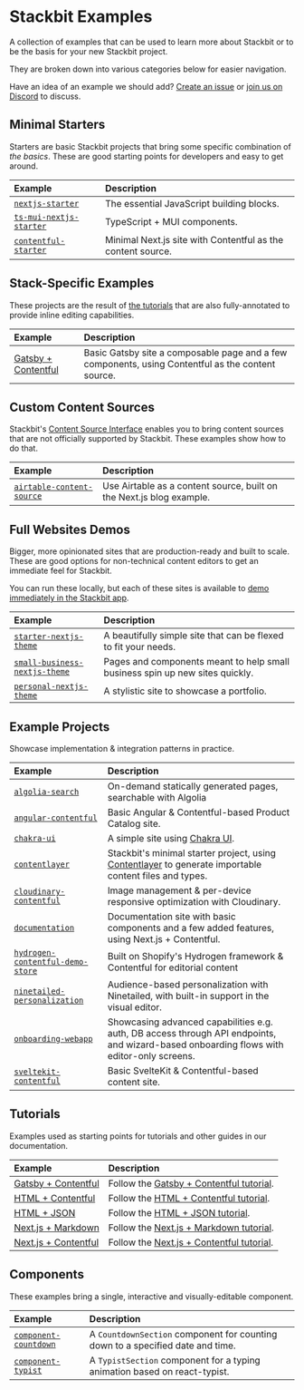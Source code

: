 # Stackbit Examples

A collection of examples that can be used to learn more about Stackbit or to be the basis for your new Stackbit project.

They are broken down into various categories below for easier navigation.

Have an idea of an example we should add? [Create an issue](https://github.com/stackbit-themes/stackbit-examples/issues/new) or [join us on Discord](https://discord.gg/HUNhjVkznH) to discuss.

## Minimal Starters

Starters are basic Stackbit projects that bring some specific combination of _the basics_. These are good starting points for developers and easy to get around.

| Example                                                                             | Description                                                 |
| :---------------------------------------------------------------------------------- | :---------------------------------------------------------- |
| [`nextjs-starter`](https://github.com/stackbit-themes/nextjs-starter)               | The essential JavaScript building blocks.                   |
| [`ts-mui-nextjs-starter`](https://github.com/stackbit-themes/ts-mui-nextjs-starter) | TypeScript + MUI components.                                |
| [`contentful-starter`](https://github.com/stackbit-themes/contentful-starter)       | Minimal Next.js site with Contentful as the content source. |

## Stack-Specific Examples

These projects are the result of [the tutorials](#tutorials) that are also fully-annotated to provide inline editing capabilities.

| Example                                                                                                 | Description                                                                                       |
| :------------------------------------------------------------------------------------------------------ | :------------------------------------------------------------------------------------------------ |
| [Gatsby + Contentful](https://github.com/stackbit-themes/stackbit-examples/tree/main/gatsby-contentful) | Basic Gatsby site a composable page and a few components, using Contentful as the content source. |

## Custom Content Sources

Stackbit's [Content Source Interface](https://docs.stackbit.com/features/content-source-interface) enables you to bring content sources that are not officially supported by Stackbit. These examples show how to do that.

| Example                                                                                 | Description                                                          |
| :-------------------------------------------------------------------------------------- | :------------------------------------------------------------------- |
| [`airtable-content-source`](https://github.com/stackbit-themes/airtable-content-source) | Use Airtable as a content source, built on the Next.js blog example. |

## Full Websites Demos

Bigger, more opinionated sites that are production-ready and built to scale. These are good options for non-technical content editors to get an immediate feel for Stackbit.

You can run these locally, but each of these sites is available to [demo immediately in the Stackbit app](https://jamstack.new/).

| Example                                                                                         | Description                                                                  |
| :---------------------------------------------------------------------------------------------- | :--------------------------------------------------------------------------- |
| [`starter-nextjs-theme`](https://github.com/stackbit-themes/starter-nextjs-theme)               | A beautifully simple site that can be flexed to fit your needs.              |
| [`small-business-nextjs-theme`](https://github.com/stackbit-themes/small-business-nextjs-theme) | Pages and components meant to help small business spin up new sites quickly. |
| [`personal-nextjs-theme`](https://github.com/stackbit-themes/personal-nextjs-theme)             | A stylistic site to showcase a portfolio.                                    |

## Example Projects

Showcase implementation & integration patterns in practice.

| Example                                                                                                                           | Description                                                                                                                              |
| :-------------------------------------------------------------------------------------------------------------------------------- | :--------------------------------------------------------------------------------------------------------------------------------------- |
| [`algolia-search`](https://github.com/stackbit-themes/stackbit-examples/tree/main/algolia-search)                                 | On-demand statically generated pages, searchable with Algolia                                                                            |
| [`angular-contentful`](https://github.com/stackbit-themes/stackbit-examples/tree/main/angular-contentful)                         | Basic Angular & Contentful-based Product Catalog site.                                                                                   |
| [`chakra-ui`](https://github.com/stackbit-themes/stackbit-examples/tree/main/chakra-ui)                                           | A simple site using [Chakra UI](https://chakra-ui.com/).                                                                                 |
| [`contentlayer`](https://github.com/stackbit-themes/stackbit-examples/tree/main/contentlayer)                                     | Stackbit's minimal starter project, using [Contentlayer](https://www.contentlayer.dev/) to generate importable content files and types.  |
| [`cloudinary-contentful`](https://github.com/stackbit-themes/stackbit-examples/tree/main/cloudinary-contentful)                   | Image management & per-device responsive optimization with Cloudinary.                                                                   |
| [`documentation`](https://github.com/stackbit-themes/stackbit-examples/tree/main/documentation)                                   | Documentation site with basic components and a few added features, using Next.js + Contentful.                                           |
| [`hydrogen-contentful-demo-store`](https://github.com/stackbit-themes/stackbit-examples/tree/main/hydrogen-contentful-demo-store) | Built on Shopify's Hydrogen framework & Contentful for editorial content                                                                 |
| [`ninetailed-personalization`](https://github.com/stackbit-themes/stackbit-examples/tree/main/ninetailed-personalization)         | Audience-based personalization with Ninetailed, with built-in support in the visual editor.                                              |
| [`onboarding-webapp`](https://github.com/stackbit-themes/stackbit-examples/tree/main/onboarding-webapp)                           | Showcasing advanced capabilities e.g. auth, DB access through API endpoints, and wizard-based onboarding flows with editor-only screens. |
| [`sveltekit-contentful`](https://github.com/stackbit-themes/stackbit-examples/tree/main/sveltekit-contentful)                     | Basic SvelteKit & Contentful-based content site.                                                                                         |

## Tutorials

Examples used as starting points for tutorials and other guides in our documentation.

| Example                                                                                                           | Description                                                                                              |
| :---------------------------------------------------------------------------------------------------------------- | :------------------------------------------------------------------------------------------------------- |
| [Gatsby + Contentful](https://github.com/stackbit-themes/stackbit-examples/tree/main/tutorial-gatsby-contentful)  | Follow the [Gatsby + Contentful tutorial](https://docs.stackbit.com/getting-started/gatsby-contentful).  |
| [HTML + Contentful](https://github.com/stackbit-themes/stackbit-examples/tree/main/tutorial-html-contentful)      | Follow the [HTML + Contentful tutorial](https://docs.stackbit.com/getting-started/html-contentful).      |
| [HTML + JSON](https://github.com/stackbit-themes/stackbit-examples/tree/main/tutorial-html-contentful)            | Follow the [HTML + JSON tutorial](https://docs.stackbit.com/getting-started/html-json).                  |
| [Next.js + Markdown](https://github.com/stackbit-themes/stackbit-examples/tree/main/tutorial-nextjs-files)        | Follow the [Next.js + Markdown tutorial](https://docs.stackbit.com/getting-started/nextjs-markdown).     |
| [Next.js + Contentful](https://github.com/stackbit-themes/stackbit-examples/tree/main/tutorial-nextjs-contentful) | Follow the [Next.js + Contentful tutorial](https://docs.stackbit.com/getting-started/nextjs-contentful). |

## Components

These examples bring a single, interactive and visually-editable component.

| Example                                                                                                     | Description                                                                    |
| :---------------------------------------------------------------------------------------------------------- | :----------------------------------------------------------------------------- |
| [`component-countdown`](https://github.com/stackbit-themes/stackbit-examples/tree/main/component-countdown) | A `CountdownSection` component for counting down to a specified date and time. |
| [`component-typist`](https://github.com/stackbit-themes/stackbit-examples/tree/main/component-typist)       | A `TypistSection` component for a typing animation based on react-typist.      |
